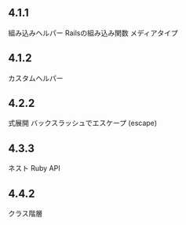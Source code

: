 ## 4.1.1
組み込みヘルパー
Railsの組み込み関数
メディアタイプ

## 4.1.2
カスタムヘルパー

## 4.2.2
式展開
バックスラッシュでエスケープ (escape)

## 4.3.3
ネスト
Ruby API

## 4.4.2
クラス階層